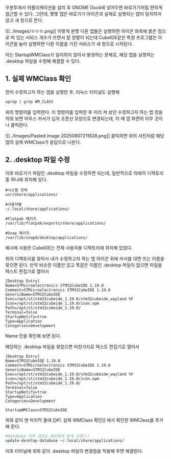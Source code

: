 
우분투에서 어플리케이션을 설치 후 GNOME Dock에 넣어두면 바로가기처럼 편하게 접근할 수 있다.
그런데, 몇몇 앱은 바로가기 아이콘과 실제로 실행되는 앱이 일치하지 않고 새 창으로 뜬다.

![[../Images/ㅇㅇㅇ.png]]
이렇게 분명 다른 앱들은 실행하면 아이콘 좌측에 붉은 점으로 떠 있는 서비스 개수가 뜨면서 잘 정렬이 되는데
CubeIDE같은 특정 프로그램은 아이콘을 눌러 실행하면 다른 이름을 가진 서비스가 새 창으로 시작된다.


이는 StartupWMClass가 일치하지 않아서 발생하는 문제로, 해당 앱을 실행하는 .desktop 파일을 수정해 해결할 수 있다.

## 1. 실제 WMClass 확인

먼저 수정하고자 하는 앱을 실행한 후, 리눅스 터미널도 실행해 
```bash
xprop | grep WM_CLASS
```
위의 명령어를 입력한다. 이 명령어를 입력한 후 미리 켜 놨던 수정하고자 하는 앱 창을 띄워 보면 마우스 커서가 십자 조준선 모양으로 변경되는데, 이 때 앱 화면의 아무 곳이나 클릭한다.


![[../Images/Pasted image 20250907211628.png]]
클릭하면 위의 사진처럼 해당 앱의 실제 WMClass가 응답으로 나온다.


## 2. .desktop 파일 수정

이후 바로가기 파일인 .desktop 파일을 수정하면 되는데, 일반적으로 아래의 디렉토리 중 하나에 위치해 있다.

```shell
#시스템 전체
usr/share/applications/

#사용자별
~/.local/share/applications/

#Flatpak 패키지
/var/lib/flatpak/exports/share/applications/

#Snap 패키지
/var/lib/snapd/desktop/applications/
```
예시에 사용한 CubeIDE는 전체 사용자용 디렉토리에 위치해 있었다.

위의 디렉토리를 찾아서 내가 수정하고자 하는 앱 아이콘 위에 커서를 대면 뜨는 이름을 찾으면 된다.
만약 비슷한 이름만 있고 똑같은 이름인 .desktop 파일이 없으면 파일을 텍스트 편집기로 열어서
```shell title:"st-stm32cubeide-1.19.0.desktop"
[Desktop Entry]
Name=STMicroelectronics STM32CubeIDE 1.19.0
Comment=STMicroelectronics STM32CubeIDE 1.19.0
GenericName=STM32CubeIDE
Exec=/opt/st/stm32cubeide_1.19.0/stm32cubeide_wayland %F
Icon=/opt/st/stm32cubeide_1.19.0/icon.xpm
Path=/opt/st/stm32cubeide_1.19.0/
Terminal=false
StartupNotify=true
Type=Application
Categories=Development
```
Name 란을 확인해 보면 된다.

해당하는 .desktop 파일을 찾았으면 마찬가지로 텍스트 편집기로 열어서
```shell title:"st-stm32cubeide-1.19.0.desktop"
[Desktop Entry]
Name=STM32CubeIDE 1.19.0
Comment=STMicroelectronics STM32CubeIDE 1.19.0
GenericName=STM32CubeIDE
Exec=/opt/st/stm32cubeide_1.19.0/stm32cubeide_wayland %F
Icon=/opt/st/stm32cubeide_1.19.0/icon.xpm
Path=/opt/st/stm32cubeide_1.19.0/
Terminal=false
StartupNotify=true
Type=Application
Categories=Development

StartupWMClass=STM32CubeIDE
```
위와 같이 맨 마지막 줄에 [[#1. 실제 WMClass 확인]] 에서 확인한 WMClass를 추가해 준다.


```bash
#database 이후 경로는 본인에게 맞게 수정!!!
update-desktop-database ~/.local/share/applications/
```
이후 터미널에 위와 같이 .desktop 파일의 변경점을 적용해 주면 해결된다.